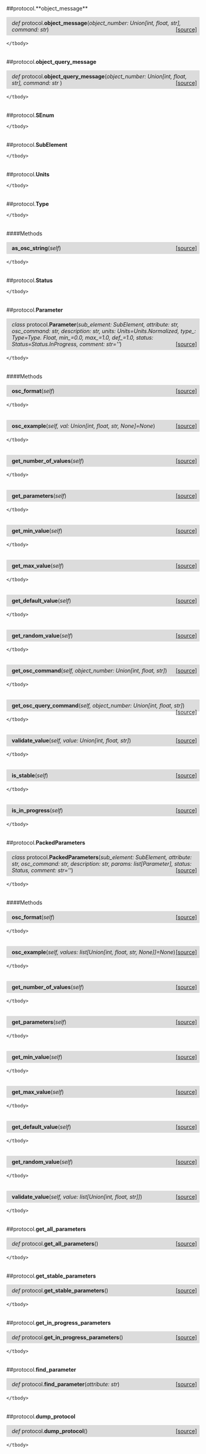 <script src="https://cdn.mathjax.org/mathjax/latest/MathJax.js?config=TeX-AMS-MML_HTMLorMML" type="text/javascript"></script>

<link rel="stylesheet" href="https://assets.readthedocs.org/static/css/readthedocs-doc-embed.css" type="text/css" />

<style>
    a.src-href {
        float: right;
    }
    p.attr {
        margin-top: 0.5em;
        margin-left: 1em;
    }
    p.func-header {
        background-color: gainsboro;
        border-radius: 0.1em;
        padding: 0.5em;
        padding-left: 1em;
    }
    table.field-table {
        border-radius: 0.1em
    }
</style>##protocol.**object_message**

<p class="func-header">
    <i>def</i> protocol.<b>object_message</b>(<i>object_number: Union[int, float, str], command: str</i>) <a class="src-href" target="_blank" href="https://github.com/dsbowen/docstr-md/blob/master/protocol.py#L42">[source]</a>
</p>



<table class="docutils field-list field-table" frame="void" rules="none">
    <col class="field-name" />
    <col class="field-body" />
    <tbody valign="top">
        
    </tbody>
</table>



##protocol.**object_query_message**

<p class="func-header">
    <i>def</i> protocol.<b>object_query_message</b>(<i>object_number: Union[int, float, str], command: str </i>) <a class="src-href" target="_blank" href="https://github.com/dsbowen/docstr-md/blob/master/protocol.py#L46">[source]</a>
</p>



<table class="docutils field-list field-table" frame="void" rules="none">
    <col class="field-name" />
    <col class="field-body" />
    <tbody valign="top">
        
    </tbody>
</table>



##protocol.**SEnum**





<table class="docutils field-list field-table" frame="void" rules="none">
    <col class="field-name" />
    <col class="field-body" />
    <tbody valign="top">
        
    </tbody>
</table>





##protocol.**SubElement**





<table class="docutils field-list field-table" frame="void" rules="none">
    <col class="field-name" />
    <col class="field-body" />
    <tbody valign="top">
        
    </tbody>
</table>





##protocol.**Units**





<table class="docutils field-list field-table" frame="void" rules="none">
    <col class="field-name" />
    <col class="field-body" />
    <tbody valign="top">
        
    </tbody>
</table>





##protocol.**Type**





<table class="docutils field-list field-table" frame="void" rules="none">
    <col class="field-name" />
    <col class="field-body" />
    <tbody valign="top">
        
    </tbody>
</table>



####Methods



<p class="func-header">
    <i></i> <b>as_osc_string</b>(<i>self</i>) <a class="src-href" target="_blank" href="https://github.com/dsbowen/docstr-md/blob/master/protocol.py#L84">[source]</a>
</p>



<table class="docutils field-list field-table" frame="void" rules="none">
    <col class="field-name" />
    <col class="field-body" />
    <tbody valign="top">
        
    </tbody>
</table>



##protocol.**Status**





<table class="docutils field-list field-table" frame="void" rules="none">
    <col class="field-name" />
    <col class="field-body" />
    <tbody valign="top">
        
    </tbody>
</table>





##protocol.**Parameter**

<p class="func-header">
    <i>class</i> protocol.<b>Parameter</b>(<i>sub_element: SubElement, attribute: str, osc_command: str, description: str, units: Units=Units.Normalized, type_: Type=Type. Float, min_=0.0, max_=1.0, def_=1.0, status: Status=Status.InProgress, comment: str=''</i>) <a class="src-href" target="_blank" href="https://github.com/dsbowen/docstr-md/blob/master/protocol.py#L108">[source]</a>
</p>



<table class="docutils field-list field-table" frame="void" rules="none">
    <col class="field-name" />
    <col class="field-body" />
    <tbody valign="top">
        
    </tbody>
</table>



####Methods



<p class="func-header">
    <i></i> <b>osc_format</b>(<i>self</i>) <a class="src-href" target="_blank" href="https://github.com/dsbowen/docstr-md/blob/master/protocol.py#L137">[source]</a>
</p>



<table class="docutils field-list field-table" frame="void" rules="none">
    <col class="field-name" />
    <col class="field-body" />
    <tbody valign="top">
        
    </tbody>
</table>





<p class="func-header">
    <i></i> <b>osc_example</b>(<i>self, val: Union[int, float, str, None]=None</i>) <a class="src-href" target="_blank" href="https://github.com/dsbowen/docstr-md/blob/master/protocol.py#L141">[source]</a>
</p>



<table class="docutils field-list field-table" frame="void" rules="none">
    <col class="field-name" />
    <col class="field-body" />
    <tbody valign="top">
        
    </tbody>
</table>





<p class="func-header">
    <i></i> <b>get_number_of_values</b>(<i>self</i>) <a class="src-href" target="_blank" href="https://github.com/dsbowen/docstr-md/blob/master/protocol.py#L148">[source]</a>
</p>



<table class="docutils field-list field-table" frame="void" rules="none">
    <col class="field-name" />
    <col class="field-body" />
    <tbody valign="top">
        
    </tbody>
</table>





<p class="func-header">
    <i></i> <b>get_parameters</b>(<i>self</i>) <a class="src-href" target="_blank" href="https://github.com/dsbowen/docstr-md/blob/master/protocol.py#L151">[source]</a>
</p>



<table class="docutils field-list field-table" frame="void" rules="none">
    <col class="field-name" />
    <col class="field-body" />
    <tbody valign="top">
        
    </tbody>
</table>





<p class="func-header">
    <i></i> <b>get_min_value</b>(<i>self</i>) <a class="src-href" target="_blank" href="https://github.com/dsbowen/docstr-md/blob/master/protocol.py#L154">[source]</a>
</p>



<table class="docutils field-list field-table" frame="void" rules="none">
    <col class="field-name" />
    <col class="field-body" />
    <tbody valign="top">
        
    </tbody>
</table>





<p class="func-header">
    <i></i> <b>get_max_value</b>(<i>self</i>) <a class="src-href" target="_blank" href="https://github.com/dsbowen/docstr-md/blob/master/protocol.py#L157">[source]</a>
</p>



<table class="docutils field-list field-table" frame="void" rules="none">
    <col class="field-name" />
    <col class="field-body" />
    <tbody valign="top">
        
    </tbody>
</table>





<p class="func-header">
    <i></i> <b>get_default_value</b>(<i>self</i>) <a class="src-href" target="_blank" href="https://github.com/dsbowen/docstr-md/blob/master/protocol.py#L160">[source]</a>
</p>



<table class="docutils field-list field-table" frame="void" rules="none">
    <col class="field-name" />
    <col class="field-body" />
    <tbody valign="top">
        
    </tbody>
</table>





<p class="func-header">
    <i></i> <b>get_random_value</b>(<i>self</i>) <a class="src-href" target="_blank" href="https://github.com/dsbowen/docstr-md/blob/master/protocol.py#L163">[source]</a>
</p>



<table class="docutils field-list field-table" frame="void" rules="none">
    <col class="field-name" />
    <col class="field-body" />
    <tbody valign="top">
        
    </tbody>
</table>





<p class="func-header">
    <i></i> <b>get_osc_command</b>(<i>self, object_number: Union[int, float, str]</i>) <a class="src-href" target="_blank" href="https://github.com/dsbowen/docstr-md/blob/master/protocol.py#L166">[source]</a>
</p>



<table class="docutils field-list field-table" frame="void" rules="none">
    <col class="field-name" />
    <col class="field-body" />
    <tbody valign="top">
        
    </tbody>
</table>





<p class="func-header">
    <i></i> <b>get_osc_query_command</b>(<i>self, object_number: Union[int, float, str]</i>) <a class="src-href" target="_blank" href="https://github.com/dsbowen/docstr-md/blob/master/protocol.py#L169">[source]</a>
</p>



<table class="docutils field-list field-table" frame="void" rules="none">
    <col class="field-name" />
    <col class="field-body" />
    <tbody valign="top">
        
    </tbody>
</table>





<p class="func-header">
    <i></i> <b>validate_value</b>(<i>self, value: Union[int, float, str]</i>) <a class="src-href" target="_blank" href="https://github.com/dsbowen/docstr-md/blob/master/protocol.py#L172">[source]</a>
</p>



<table class="docutils field-list field-table" frame="void" rules="none">
    <col class="field-name" />
    <col class="field-body" />
    <tbody valign="top">
        
    </tbody>
</table>





<p class="func-header">
    <i></i> <b>is_stable</b>(<i>self</i>) <a class="src-href" target="_blank" href="https://github.com/dsbowen/docstr-md/blob/master/protocol.py#L178">[source]</a>
</p>



<table class="docutils field-list field-table" frame="void" rules="none">
    <col class="field-name" />
    <col class="field-body" />
    <tbody valign="top">
        
    </tbody>
</table>





<p class="func-header">
    <i></i> <b>is_in_progress</b>(<i>self</i>) <a class="src-href" target="_blank" href="https://github.com/dsbowen/docstr-md/blob/master/protocol.py#L181">[source]</a>
</p>



<table class="docutils field-list field-table" frame="void" rules="none">
    <col class="field-name" />
    <col class="field-body" />
    <tbody valign="top">
        
    </tbody>
</table>



##protocol.**PackedParameters**

<p class="func-header">
    <i>class</i> protocol.<b>PackedParameters</b>(<i>sub_element: SubElement, attribute: str, osc_command: str, description: str, params: list[Parameter], status: Status, comment: str=''</i>) <a class="src-href" target="_blank" href="https://github.com/dsbowen/docstr-md/blob/master/protocol.py#L190">[source]</a>
</p>



<table class="docutils field-list field-table" frame="void" rules="none">
    <col class="field-name" />
    <col class="field-body" />
    <tbody valign="top">
        
    </tbody>
</table>



####Methods



<p class="func-header">
    <i></i> <b>osc_format</b>(<i>self</i>) <a class="src-href" target="_blank" href="https://github.com/dsbowen/docstr-md/blob/master/protocol.py#L207">[source]</a>
</p>



<table class="docutils field-list field-table" frame="void" rules="none">
    <col class="field-name" />
    <col class="field-body" />
    <tbody valign="top">
        
    </tbody>
</table>





<p class="func-header">
    <i></i> <b>osc_example</b>(<i>self, values: list[Union[int, float, str, None]]=None</i>) <a class="src-href" target="_blank" href="https://github.com/dsbowen/docstr-md/blob/master/protocol.py#L214">[source]</a>
</p>



<table class="docutils field-list field-table" frame="void" rules="none">
    <col class="field-name" />
    <col class="field-body" />
    <tbody valign="top">
        
    </tbody>
</table>





<p class="func-header">
    <i></i> <b>get_number_of_values</b>(<i>self</i>) <a class="src-href" target="_blank" href="https://github.com/dsbowen/docstr-md/blob/master/protocol.py#L226">[source]</a>
</p>



<table class="docutils field-list field-table" frame="void" rules="none">
    <col class="field-name" />
    <col class="field-body" />
    <tbody valign="top">
        
    </tbody>
</table>





<p class="func-header">
    <i></i> <b>get_parameters</b>(<i>self</i>) <a class="src-href" target="_blank" href="https://github.com/dsbowen/docstr-md/blob/master/protocol.py#L229">[source]</a>
</p>



<table class="docutils field-list field-table" frame="void" rules="none">
    <col class="field-name" />
    <col class="field-body" />
    <tbody valign="top">
        
    </tbody>
</table>





<p class="func-header">
    <i></i> <b>get_min_value</b>(<i>self</i>) <a class="src-href" target="_blank" href="https://github.com/dsbowen/docstr-md/blob/master/protocol.py#L232">[source]</a>
</p>



<table class="docutils field-list field-table" frame="void" rules="none">
    <col class="field-name" />
    <col class="field-body" />
    <tbody valign="top">
        
    </tbody>
</table>





<p class="func-header">
    <i></i> <b>get_max_value</b>(<i>self</i>) <a class="src-href" target="_blank" href="https://github.com/dsbowen/docstr-md/blob/master/protocol.py#L235">[source]</a>
</p>



<table class="docutils field-list field-table" frame="void" rules="none">
    <col class="field-name" />
    <col class="field-body" />
    <tbody valign="top">
        
    </tbody>
</table>





<p class="func-header">
    <i></i> <b>get_default_value</b>(<i>self</i>) <a class="src-href" target="_blank" href="https://github.com/dsbowen/docstr-md/blob/master/protocol.py#L238">[source]</a>
</p>



<table class="docutils field-list field-table" frame="void" rules="none">
    <col class="field-name" />
    <col class="field-body" />
    <tbody valign="top">
        
    </tbody>
</table>





<p class="func-header">
    <i></i> <b>get_random_value</b>(<i>self</i>) <a class="src-href" target="_blank" href="https://github.com/dsbowen/docstr-md/blob/master/protocol.py#L241">[source]</a>
</p>



<table class="docutils field-list field-table" frame="void" rules="none">
    <col class="field-name" />
    <col class="field-body" />
    <tbody valign="top">
        
    </tbody>
</table>





<p class="func-header">
    <i></i> <b>validate_value</b>(<i>self, value: list[Union[int, float, str]]</i>) <a class="src-href" target="_blank" href="https://github.com/dsbowen/docstr-md/blob/master/protocol.py#L244">[source]</a>
</p>



<table class="docutils field-list field-table" frame="void" rules="none">
    <col class="field-name" />
    <col class="field-body" />
    <tbody valign="top">
        
    </tbody>
</table>



##protocol.**get_all_parameters**

<p class="func-header">
    <i>def</i> protocol.<b>get_all_parameters</b>(<i></i>) <a class="src-href" target="_blank" href="https://github.com/dsbowen/docstr-md/blob/master/protocol.py#L254">[source]</a>
</p>



<table class="docutils field-list field-table" frame="void" rules="none">
    <col class="field-name" />
    <col class="field-body" />
    <tbody valign="top">
        
    </tbody>
</table>



##protocol.**get_stable_parameters**

<p class="func-header">
    <i>def</i> protocol.<b>get_stable_parameters</b>(<i></i>) <a class="src-href" target="_blank" href="https://github.com/dsbowen/docstr-md/blob/master/protocol.py#L258">[source]</a>
</p>



<table class="docutils field-list field-table" frame="void" rules="none">
    <col class="field-name" />
    <col class="field-body" />
    <tbody valign="top">
        
    </tbody>
</table>



##protocol.**get_in_progress_parameters**

<p class="func-header">
    <i>def</i> protocol.<b>get_in_progress_parameters</b>(<i></i>) <a class="src-href" target="_blank" href="https://github.com/dsbowen/docstr-md/blob/master/protocol.py#L262">[source]</a>
</p>



<table class="docutils field-list field-table" frame="void" rules="none">
    <col class="field-name" />
    <col class="field-body" />
    <tbody valign="top">
        
    </tbody>
</table>



##protocol.**find_parameter**

<p class="func-header">
    <i>def</i> protocol.<b>find_parameter</b>(<i>attribute: str</i>) <a class="src-href" target="_blank" href="https://github.com/dsbowen/docstr-md/blob/master/protocol.py#L266">[source]</a>
</p>



<table class="docutils field-list field-table" frame="void" rules="none">
    <col class="field-name" />
    <col class="field-body" />
    <tbody valign="top">
        
    </tbody>
</table>



##protocol.**dump_protocol**

<p class="func-header">
    <i>def</i> protocol.<b>dump_protocol</b>(<i></i>) <a class="src-href" target="_blank" href="https://github.com/dsbowen/docstr-md/blob/master/protocol.py#L279">[source]</a>
</p>



<table class="docutils field-list field-table" frame="void" rules="none">
    <col class="field-name" />
    <col class="field-body" />
    <tbody valign="top">
        
    </tbody>
</table>

